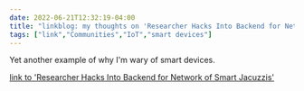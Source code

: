 ---date: 2022-06-21T12:32:19-04:00title: "linkblog: my thoughts on 'Researcher Hacks Into Backend for Network of Smart Jacuzzis'"tags: ["link","Communities","IoT","smart devices"]---Yet another example of why I'm wary of smart devices. [link to 'Researcher Hacks Into Backend for Network of Smart Jacuzzis'](https://www.vice.com/en/article/88q9b5/researcher-hacks-into-backend-for-network-of-smart-jacuzzis)
